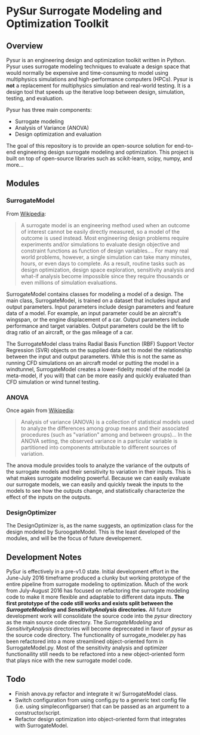 # PySur Surrogate Modeling and Optimization Toolkit

## Overview
Pysur is an engineering design and optimization toolkit written in Python. Pysur uses surrogate modeling techniques to evaluate a design space that would normally be expensive and time-consuming to model using multiphysics simulations and high-performance computers (HPCs). Pysur is **not** a replacement for multiphysics simulation and real-world testing. It is a design tool that speeds up the iterative loop between design, simulation, testing, and evaluation.

Pysur has three main components:
* Surrogate modeling
* Analysis of Variance (ANOVA)
* Design optimization and evaluation

The goal of this repository is to provide an open-source solution for end-to-end engineering design surrogate modeling and optimization. This project is built on top of open-source libraries such as scikit-learn, scipy, numpy, and more...
## Modules
### SurrogateModel
From [Wikipedia](https://en.wikipedia.org/wiki/Surrogate_model):
> A surrogate model is an engineering method used when an outcome of interest cannot be easily directly measured, so a model of the outcome is used instead. Most engineering design problems require experiments and/or simulations to evaluate design objective and constraint functions as function of design variables.... For many real world problems, however, a single simulation can take many minutes, hours, or even days to complete. As a result, routine tasks such as design optimization, design space exploration, sensitivity analysis and what-if analysis become impossible since they require thousands or even millions of simulation evaluations.

SurrogateModel contains classes for modeling a model of a design. The main class, SurrogateModel, is trained on a dataset that includes input and output parameters. Input parameters include design parameters and feature data of a model. For example, an input parameter could be an aircraft's wingspan, or the engine displacement of a car. Output parameters include performance and target variables. Output parameters could be the lift to drag ratio of an aircraft, or the gas mileage of a car.

The SurrogateModel class trains Radial Basis Function (RBF) Support Vector Regression (SVR) objects on the supplied data set to model the relationship between the input and output parameters. While this is not the same as running CFD simulations on an aircraft model or putting the model in a windtunnel, SurrogateModel creates a lower-fidelity model of the model (a meta-model, if you will) that can be more easily and quickly evaluated than CFD simulation or wind tunnel testing.

### ANOVA
Once again from [Wikipedia](https://en.wikipedia.org/wiki/Analysis_of_variance):
> Analysis of variance (ANOVA) is a collection of statistical models used to analyze the differences among group means and their associated procedures (such as "variation" among and between groups)... In the ANOVA setting, the observed variance in a particular variable is partitioned into components attributable to different sources of variation.

The anova module provides tools to analyze the variance of the outputs of the surrogate models and their sensitivity to variation in their inputs. This is what makes surrogate modeling powerful. Because we can easily evaluate our surrogate models, we can easily and quickly tweak the inputs to the models to see how the outputs change, and statistically characterize the effect of the inputs on the outputs.

### DesignOptimizer
The DesignOptimizer is, as the name suggests, an optimization class for the design modeled by SuroogateModel. This is the least developed of the modules, and will be the focus of future developement.

## Development Notes
PySur is effectively in a pre-v1.0 state. Initial development effort in the June-July 2016 timeframe produced a clunky but working prototype of the entire pipeline from surrogate modeling to optimization. Much of the work from July-August 2016 has focused on refactoring the surrogate modeling code to make it more flexible and adaptable to different data inputs. **The first prototype of the code still works and exists split between the *SurrogateModeling* and *SensitivityAnalysis* directories.** All future development work will consolidate the source code into the *pysur* directory as the main source code directory. The *SurrogateModeling* and *SensitivityAnalysis* directories will become depreceated in favor of *pysur* as the source code directory. The functionality of surrogate_modeler.py has been refactored into a more streamlined object-oriented form in SurrogateModel.py. Most of the sensitivity analysis and optimizer functionaility still needs to be refactored into a new object-oriented form that plays nice with the new surrogate model code.

## Todo
- Finish anova.py refactor and integrate it w/ SurrogateModel class.
- Switch configuration from using config.py to a generic text config file (i.e. using simpleconfigparser) that can be passed as an argument to a constructor/script.
- Refactor design optimization into object-oriented form that integrates with SurrogateModel.